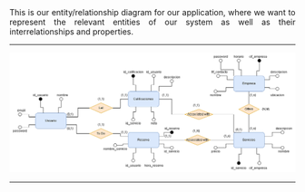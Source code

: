 <div align="justify">
This is our entity/relationship diagram for our application, where we want to represent the relevant entities of our system as well as their interrelationships and properties.
<hr>
<img src="../screenshots/Diagrama E_R Ingles.png">
<hr>
</div>
